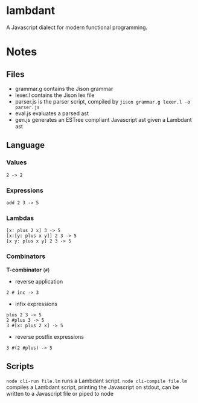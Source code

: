 # lambdant
A Javascript dialect for modern functional programming.

# Notes

## Files

- grammar.g contains the Jison grammar
- lexer.l contains the Jison lex file
- parser.js is the parser script, compiled by `jison grammar.g lexer.l -o parser.js`
- eval.js evaluates a parsed ast
- gen.js generates an ESTree compliant Javascript ast given a Lambdant ast

## Language

### Values
```lm
2 -> 2
```

### Expressions
```lm
add 2 3 -> 5
```

### Lambdas
```lm
[x: plus 2 x] 3 -> 5
[x:[y: plus x y]] 2 3 -> 5
[x y: plus x y] 2 3 -> 5
```

### Combinators

**T-combinator** (`#`)
- reverse application
```lm
2 # inc -> 3
```

- infix expressions
```lm
plus 2 3 -> 5
2 #plus 3 -> 5
3 #[x: plus 2 x] -> 5
```

- reverse postfix expressions
```lm
3 #(2 #plus) -> 5
```

## Scripts

`node cli-run file.lm` runs a Lambdant script.
`node cli-compile file.lm` compiles a Lambdant script, printing the Javascript on stdout, can be written to a Javascript file or piped to node
